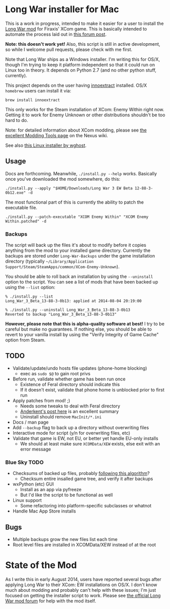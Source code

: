 # Long War installer for Mac

This is a work in progress, intended to make it easier for a user to install the 
[Long War mod](http://ufopaedia.org/index.php?title=Long_War) for Firaxis' XCom game.
This is basically intended to automate the process laid out in 
[this forum post](http://forums.nexusmods.com/index.php?/topic/1918524-long-war-for-mac-osx-pointers-advice/#entry17035114).

**Note: this doesn't work yet!** Also, this script is still in active development, so while I 
welcome pull requests, please check with me first.

Note that Long War ships as a Windows installer. I'm writing this for OS/X, though I'm trying to 
keep it platform independent so that it could run on Linux too in theory. It depends on Python 2.7
(and no other python stuff, currently).

This project depends on the user having [innoextract](http://constexpr.org/innoextract/) installed. 
OS/X `homebrew` users can install it via:

    brew install innoextract

This only works for the Steam installation of XCom: Enemy Within right now. Getting it to work for 
Enemy Unknown or other distributions shouldn't be too hard to do.

Note: for detailed information about XCom modding, please see 
[the excellent Modding Tools page](http://wiki.tesnexus.com/index.php/Modding_Tools_-_XCOM:EU_2012) 
on the Nexus wiki.

See also [this Linux installer by wghost](https://github.com/wghost/LongWar-Linux).

## Usage

Docs are forthcoming. Meanwhile, `./install.py --help` works. Basically once you've downloaded the mod
somewhere, do this:

    ./install.py --apply "$HOME/Downloads/Long War 3 EW Beta 12-88-3-0b12.exe" -d

The most functional part of this is currently the ability to patch the executable file.

	./install.py --patch-executable "XCOM Enemy Within" "XCOM Enemy Within.patched" -d

### Backups

The script will back up the files it's about to modify before it copies anything from the mod to your 
installed game directory. Currently the backups are stored under `Long-War-Backups` under the game 
installation directory (typically `~/Library/Application Support/Steam/SteamApps/common/XCom-Enemy-Unknown`).

You should be able to roll back an installation by using the `--uninstall` option to the script. You 
can see a list of mods that have been backed up using the `--list` option:

	% ./install.py --list
	Long_War_3_Beta_13-88-3-0b13: applied at 2014-08-04 20:19:00

	% ./install.py --uninstall Long_War_3_Beta_13-88-3-0b13
	Reverted to backup "Long_War_3_Beta_13-88-3-0b13"

**However, please note that this is alpha-quality software at best!** I try to be careful but make 
no guarantees. If nothing else, you should be able to revert to your vanilla install by using the 
"Verify Integrity of Game Cache" option from Steam.

## TODO

* Validate/update/undo hosts file updates (phone-home blocking)
  * exec as `sudo $@` to gain root privs
* Before run, validate whether game has been run once 
  * Existence of Feral directory should indicate this
  * If it doesn't exist, validate that phone home is unblocked prior to first run
* Apply patches from mod! ;)
  * Needs some tweaks to deal with Feral directory
  * [Anderkent's post here](http://forums.nexusmods.com/index.php?/topic/1918524-long-war-for-mac-osx-pointers-advice/?p=17283439)
    is an excellent summary
  * Uninstall should remove `MacInit/*.ini`
* Docs / man page
* Add `--backup` flag to back up a directory without overwriting files
* Interactive mode for script (y/n for overwriting files, etc)
* Validate that game is EW, not EU, or better yet handle EU-only installs
  * We should at least make sure `XCOMData/XEW` exists, else exit with an error message

### Blue Sky TODO
* Checksums of backed up files, probably [following this algorithm](http://stackoverflow.com/a/3431835/87990)?
  * Checksum entire insalled game tree, and verify it after backups
* wxPython (etc) GUI 
  * Install as an app via pyfreeze
  * But I'd like the script to be functional as well
* Linux support
  * Some refactoring into platform-specific subclasses or whatnot
* Handle Mac App Store installs

## Bugs

* Multiple backups grow the new files list each time
* Root level files are installed in XCOMData/XEW instead of at the root

# State of the Mod

As I write this in early August 2014, users have reported several bugs after applying Long War to
their XCom: EW installations on OS/X. I don't know much about modding and probably can't help with 
these issues; I'm just focused on getting the installer script to work. Please see 
[the official Long War mod forum](http://forums.nexusmods.com/index.php?/forum/665-xcom-file-discussions/)
for help with the mod itself.
